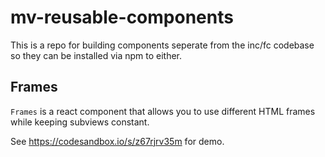  # mv-reusable-components

 This is a repo for building components seperate from the inc/fc codebase so they can be installed via npm to either.

 ## Frames

`Frames` is a react component that allows you to use different HTML frames while keeping subviews constant. 

See https://codesandbox.io/s/z67rjrv35m for demo.
